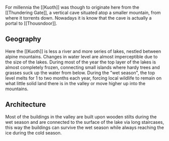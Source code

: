 For millennia the [[Kuoth]] was though to originate here from the [[Thundering Gate]], a vertical cave situated atop a smaller mountain, from where it torrents down. Nowadays it is know that the cave is actually a portal to [[Thousndoor]].

## Geography
Here the [[Kuoth]] is less a river and more series of lakes, nestled between alpine mountains. Changes in water level are almost imperceptible due to the size of the lakes. During most of the year the top layer of the lakes is almost completely frozen, connecting small islands where hardy trees and grasses suck up the water from below.
During the "wet season", the top level melts for 1 to two months each year, forcing local wildlife to remain on what little solid land there is in the valley or move higher up into the mountains.

## Architecture
Most of the buildings in the valley are built upon wooden stilts during the wet season and are connected to the surface of the lake via long staircases, this way the buildings can survive the wet season while always reaching the ice during the cold season.